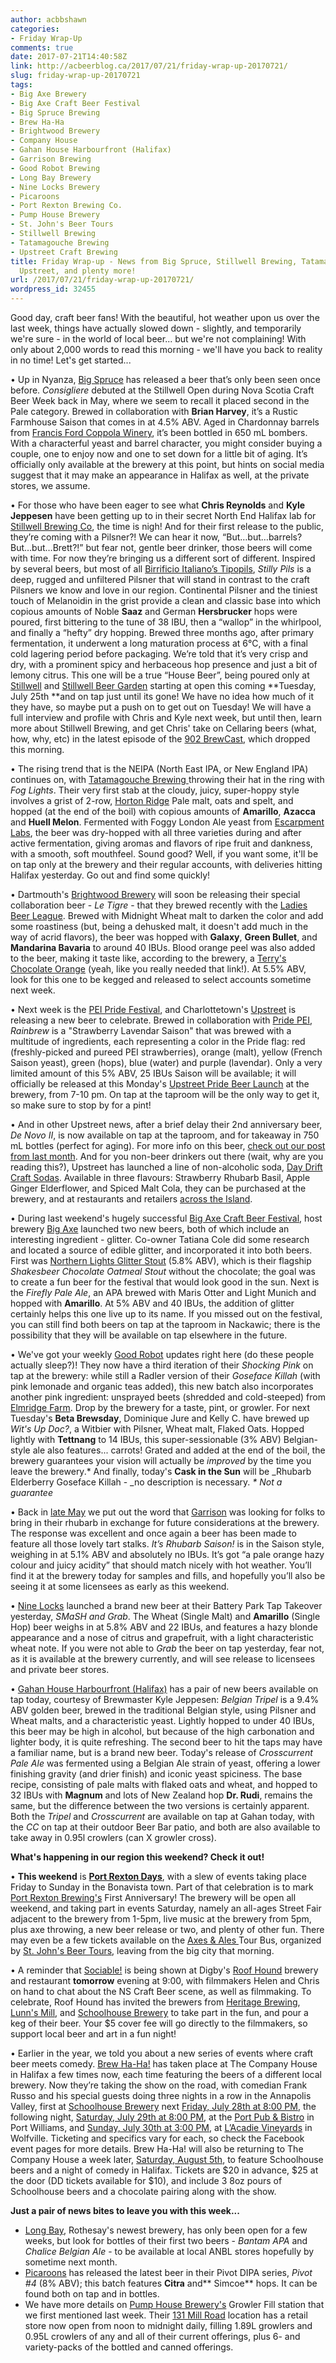 ```yaml
---
author: acbbshawn
categories:
- Friday Wrap-Up
comments: true
date: 2017-07-21T14:40:58Z
link: http://acbeerblog.ca/2017/07/21/friday-wrap-up-20170721/
slug: friday-wrap-up-20170721
tags:
- Big Axe Brewery
- Big Axe Craft Beer Festival
- Big Spruce Brewing
- Brew Ha-Ha
- Brightwood Brewery
- Company House
- Gahan House Harbourfront (Halifax)
- Garrison Brewing
- Good Robot Brewing
- Long Bay Brewery
- Nine Locks Brewery
- Picaroons
- Port Rexton Brewing Co.
- Pump House Brewery
- St. John's Beer Tours
- Stillwell Brewing
- Tatamagouche Brewing
- Upstreet Craft Brewing
title: Friday Wrap-up - News from Big Spruce, Stillwell Brewing, Tatamagouche, Brightwood,
  Upstreet, and plenty more!
url: /2017/07/21/friday-wrap-up-20170721/
wordpress_id: 32455
---
```


Good day, craft beer fans! With the beautiful, hot weather upon us over the last week, things have actually slowed down - slightly, and temporarily we're sure - in the world of local beer... but we're not complaining! With only about 2,000 words to read this morning - we'll have you back to reality in no time! Let's get started...

• Up in Nyanza, [Big Spruce](http://bigspruce.ca/) has released a beer that’s only been seen once before. _Consigliere_ debuted at the Stillwell Open during Nova Scotia Craft Beer Week back in May, where we seem to recall it placed second in the Pale category. Brewed in collaboration with **Brian Harvey**, it’s a Rustic Farmhouse Saison that comes in at 4.5% ABV. Aged in Chardonnay barrels from [Francis Ford Coppola Winery](https://www.francisfordcoppolawinery.com/), it’s been bottled in 650 mL bombers. With a characterful yeast and barrel character, you might consider buying a couple, one to enjoy now and one to set down for a little bit of aging. It’s officially only available at the brewery at this point, but hints on social media suggest that it may make an appearance in Halifax as well, at the private stores, we assume.

• For those who have been eager to see what **Chris Reynolds** and **Kyle Jeppesen** have been getting up to in their secret North End Halifax lab for [Stillwell Brewing Co](https://www.instagram.com/stillwellbrewing/), the time is nigh! And for their first release to the public, they’re coming with a Pilsner?! We can hear it now, “But…but…barrels? But…but…Brett?!” but fear not, gentle beer drinker, those beers will come with time. For now they’re bringing us a different sort of different. Inspired by several beers, but most of all [Birrificio Italiano’s Tipopils](http://www.birrificio.it/eng/beer/tipopils/), _Stilly Pils_ is a deep, rugged and unfiltered Pilsner that will stand in contrast to the craft Pilsners we know and love in our region. Continental Pilsner and the tiniest touch of Melanoidin in the grist provide a clean and classic base into which copious amounts of Noble **Saaz** and German **Hersbrucker** hops were poured, first bittering to the tune of 38 IBU, then a “wallop” in the whirlpool, and finally a “hefty” dry hopping. Brewed three months ago, after primary fermentation, it underwent a long maturation process at 6°C, with a final cold lagering period before packaging. We’re told that it’s very crisp and dry, with a prominent spicy and herbaceous hop presence and just a bit of lemony citrus. This one will be a true “House Beer”, being poured only at [Stillwell](http://www.barstillwell.com/) and [Stillwell Beer Garden](http://www.barstillwell.com/beergarden) starting at open this coming **Tuesday, July 25th **and on tap just until its gone! We have no idea how much of it they have, so maybe put a push on to get out on Tuesday! We will have a full interview and profile with Chris and Kyle next week, but until then, learn more about Stillwell Brewing, and get Chris' take on Cellaring beers (what, how, why, etc) in the latest episode of the [902 BrewCast](http://www.902brewcast.com/), which dropped this morning.

• The rising trend that is the NEIPA (North East IPA, or New England IPA) continues on, with [Tatamagouche Brewing ](http://tatabrew.com/)throwing their hat in the ring with _Fog Lights_. Their very first stab at the cloudy, juicy, super-hoppy style involves a grist of 2-row, [Horton Ridge](https://www.hortonridgemalt.com/) Pale malt, oats and spelt, and hopped (at the end of the boil) with copious amounts of **Amarillo**, **Azacca** and **Huell Melon**. Fermented with Foggy London Ale yeast from [Escarpment Labs](http://www.escarpmentlabs.com/), the beer was dry-hopped with all three varieties during and after active fermentation, giving aromas and flavors of ripe fruit and dankness, with a smooth, soft mouthfeel. Sound good? Well, if you want some, it'll be on tap only at the brewery and their regular accounts, with deliveries hitting Halifax yesterday. Go out and find some quickly!

• Dartmouth's [Brightwood Brewery](http://brightwoodbrewery.com) will soon be releasing their special collaboration beer - _Le Tigre_ - that they brewed recently with the [Ladies Beer League](https://www.facebook.com/LadiesBeerDrinkingLeague/). Brewed with Midnight Wheat malt to darken the color and add some roastiness (but, being a dehusked malt, it doesn't add much in the way of acrid flavors), the beer was hopped with **Galaxy**, **Green Bullet**, and **Mandarina Bavaria** to around 40 IBUs. Blood orange peel was also added to the beer, making it taste like, according to the brewery, a [Terry's Chocolate Orange](https://en.wikipedia.org/wiki/Terry%27s_Chocolate_Orange) (yeah, like you really needed that link!). At 5.5% ABV, look for this one to be kegged and released to select accounts sometime next week.

• Next week is the [PEI Pride Festival](http://www.pride-pei.com/pride-week-2017/), and Charlottetown's [Upstreet](http://upstreetcraftbrewing.com) is releasing a new beer to celebrate. Brewed in collaboration with [Pride PEI](https://www.facebook.com/PridePEI/), _Rainbrew_ is a "Strawberry Lavendar Saison" that was brewed with a multitude of ingredients, each representing a color in the Pride flag: red (freshly-picked and pureed PEI strawberries), orange (malt), yellow (French Saison yeast), green (hops), blue (water) and purple (lavendar). Only a very limited amount of this 5% ABV, 25 IBUs Saison will be available; it will officially be released at this Monday's [Upstreet Pride Beer Launch](https://www.facebook.com/events/410664235994744/?acontext=%7B%22action_history%22%3A%22[%7B%5C%22surface%5C%22%3A%5C%22page%5C%22%2C%5C%22mechanism%5C%22%3A%5C%22page_upcoming_events_card%5C%22%2C%5C%22extra_data%5C%22%3A[]%7D]%22%2C%22has_source%22%3Atrue%7D) at the brewery, from 7-10 pm. On tap at the taproom will be the only way to get it, so make sure to stop by for a pint!

• And in other Upstreet news, after a brief delay their 2nd anniversary beer, _De Novo II_, is now available on tap at the taproom, and for takeaway in 750 mL bottles (perfect for aging). For more info on this beer, [check out our post from last month](http://acbeerblog.ca/2017/06/23/friday-wrap-up-20170623/). And for you non-beer drinkers out there (wait, why are you reading this?), Upstreet has launched a line of non-alcoholic soda, [Day Drift Craft Sodas](http://daydriftsoda.com/). Available in three flavours: Strawberry Rhubarb Basil, Apple Ginger Elderflower, and Spiced Malt Cola, they can be purchased at the brewery, and at restaurants and retailers [across the Island](http://daydriftsoda.com/wheretobuy).

• During last weekend's hugely successful [Big Axe Craft Beer Festival](https://www.facebook.com/BigAxeFestival/), host brewery [Big Axe](http://www.bigaxe.ca/) launched two new beers, both of which include an interesting ingredient - glitter. Co-owner Tatiana Cole did some research and located a source of edible glitter, and incorporated it into both beers. First was [Northern Lights Glitter Stout](https://premiumcare.diem.ca/auth/activate?t=umFteSkvMEusAKhkeiEXL12hFycS%2FX4W3XecfastKizlOH1pkijhwlGlNTRgjT%2BrmbNfLF8DpmTXqMcOi8cXH%2FmLz2f3o9My9D3ygfC%2F6t5DbwKPopTg6mpjp8yUbYzebzmGwjF0hURAjS9efhDjliweeUi%2FiLy%2BjA9MPclGtK8%3D) (5.8% ABV), which is their flagship _Shakesbeer Chocolate Oatmeal Stout_ without the chocolate; the goal was to create a fun beer for the festival that would look good in the sun. Next is the _Firefly Pale Ale_, an APA brewed with Maris Otter and Light Munich and hopped with **Amarillo**. At 5% ABV and 40 IBUs, the addition of glitter certainly helps this one live up to its name. If you missed out on the festival, you can still find both beers on tap at the taproom in Nackawic; there is the possibility that they will be available on tap elsewhere in the future.

• We've got your weekly [Good Robot](http://goodrobotbrewing.ca) updates right here (do these people actually sleep?)! They now have a third iteration of their _Shocking Pink_ on tap at the brewery: while still a Radler version of their _Goseface Killah_ (with pink lemonade and organic teas added), this new batch also incorporates another pink ingredient: unsprayed beets (shredded and cold-steeped) from [Elmridge Farm](https://www.elmridgefarm.com/). Drop by the brewery for a taste, pint, or growler. For next Tuesday's **Beta Brewsday**, Dominique Jure and Kelly C. have brewed up _Wit's Up Doc?_, a Witbier with Pilsner, Wheat malt, Flaked Oats. Hopped lightly with **Tettnang** to 14 IBUs, this super-sessionable (3% ABV) Belgian-style ale also features... carrots! Grated and added at the end of the boil, the brewery guarantees your vision will actually be _improved_ by the time you leave the brewery.* And finally, today's **Cask in the Sun** will be _Rhubarb Elderberry Goseface Killah - _no description is necessary.
_* Not a guarantee_

• Back in [late May](http://acbeerblog.ca/2017/05/26/friday-wrap-up-20170526/) we put out the word that [Garrison](http://www.garrisonbrewing.com/) was looking for folks to bring in their rhubarb in exchange for future considerations at the brewery. The response was excellent and once again a beer has been made to feature all those lovely tart stalks. _It’s Rhubarb Saison!_ is in the Saison style, weighing in at 5.1% ABV and absolutely no IBUs. It’s got “a pale orange hazy colour and juicy acidity” that should match nicely with hot weather. You’ll find it at the brewery today for samples and fills, and hopefully you’ll also be seeing it at some licensees as early as this weekend.

• [Nine Locks](http://www.ninelocksbrewing.ca) launched a brand new beer at their Battery Park Tap Takeover yesterday, _SMaSH and Grab_. The Wheat (Single Malt) and **Amarillo** (Single Hop) beer weighs in at 5.8% ABV and 22 IBUs, and features a hazy blonde appearance and a nose of citrus and grapefruit, with a light characteristic wheat note. If you were not able to _Grab_ the beer on tap yesterday, fear not, as it is available at the brewery currently, and will see release to licensees and private beer stores.

• [Gahan House Harbourfront (Halifax)](http://halifax.gahan.ca/) has a pair of new beers available on tap today, courtesy of Brewmaster Kyle Jeppesen: _Belgian Tripel_ is a 9.4% ABV golden beer, brewed in the traditional Belgian style, using Pilsner and Wheat malts, and a characteristic yeast. Lightly hopped to under 40 IBUs, this beer may be high in alcohol, but because of the high carbonation and lighter body, it is quite refreshing. The second beer to hit the taps may have a familiar name, but is a brand new beer. Today's release of _Crosscurrent Pale Ale_ was fermented using a Belgian Ale strain of yeast, offering a lower finishing gravity (and drier finish) and iconic yeast spiciness. The base recipe, consisting of pale malts with flaked oats and wheat, and hopped to 32 IBUs with **Magnum** and lots of New Zealand hop **Dr. Rudi**, remains the same, but the difference between the two versions is certainly apparent. Both the _Tripel_ and _Crosscurrent_ are available on tap at Gahan today, with the _CC_ on tap at their outdoor Beer Bar patio, and both are also available to take away in 0.95l crowlers (can X growler cross).








**What's happening in our region this weekend? Check it out!**

• **This weekend** is [**Port Rexton Days**](https://www.instagram.com/p/BWugEfEBoiX/?taken-by=portrextonbrew), with a slew of events taking place Friday to Sunday in the Bonavista town. Part of that celebration is to mark [Port Rexton Brewing's](http://www.portrextonbrewing.com/) First Anniversary! The brewery will be open all weekend, and taking part in events Saturday, namely an all-ages Street Fair adjacent to the brewery from 1-5pm, live music at the brewery from 5pm, plus axe throwing, a new beer release or two, and plenty of other fun. There may even be a few tickets available on the [Axes & Ales ](https://www.facebook.com/events/1608066962568684/)Tour Bus, organized by [St. John's Beer Tours](http://www.stjohnsbeertours.com/), leaving from the big city that morning.

• A reminder that [Sociable!](https://www.facebook.com/sociablefilm/) is being shown at Digby's [Roof Hound](https://www.facebook.com/roofhound/) brewery and restaurant **tomorrow** evening at 9:00, with filmmakers Helen and Chris on hand to chat about the NS Craft Beer scene, as well as filmmaking. To celebrate, Roof Hound has invited the brewers from [Heritage Brewing](https://www.facebook.com/HeritageBrewingCo/), [Lunn's Mill](https://lunnsmill.beer/), and [Schoolhouse Brewery](http://www.schoolhousebrewery.ca/) to take part in the fun, and pour a keg of their beer. Your $5 cover fee will go directly to the filmmakers, so support local beer and art in a fun night!

• Earlier in the year, we told you about a new series of events where craft beer meets comedy. [Brew Ha-Ha!](https://www.facebook.com/brewhahacoho/) has taken place at The Company House in Halifax a few times now, each time featuring the beers of a different local brewery. Now they’re taking the show on the road, with comedian Frank Russo and his special guests doing three nights in a row in the Annapolis Valley, first at [Schoolhouse Brewery](http://schoolhousebrewery.ca/) next [Friday, July 28th at 8:00 PM](https://www.facebook.com/events/2001967883355310/), the following night, [Saturday, July 29th at 8:00 PM](https://www.facebook.com/events/1220841924711967), at the [Port Pub & Bistro](https://www.theportpub.com/) in Port Williams, and [Sunday, July 30th at 3:00 PM](https://www.facebook.com/events/501290570262982/), at [L’Acadie Vineyards](http://www.lacadievineyards.ca/) in Wolfville. Ticketing and specifics vary for each, so check the Facebook event pages for more details. Brew Ha-Ha! will also be returning to The Company House a week later, [Saturday, August 5th](https://www.facebook.com/events/215924055600072/), to feature Schoolhouse beers and a night of comedy in Halifax. Tickets are $20 in advance, $25 at the door (DD tickets available for $10), and include 3 8oz pours of Schoolhouse beers and a chocolate pairing along with the show.

**Just a pair of news bites to leave you with this week...**

- [Long Bay](https://www.facebook.com/longbaybrewery/), Rothesay's newest brewery, has only been open for a few weeks, but look for bottles of their first two beers - _Bantam APA_ and _Chalice Belgian Ale_ - to be available at local ANBL stores hopefully by sometime next month.
- [Picaroons](http://picaroons.ca/) has released the latest beer in their Pivot DIPA series, _Pivot #4_ (8% ABV); this batch features **Citra** and** Simcoe** hops. It can be found both on tap and in bottles.
- We have more details on [Pump House Brewery's](http://beer.pumphousebrewery.ca/) Growler Fill station that we first mentioned last week. Their [131 Mill Road](https://goo.gl/maps/4uweM5HKpF62) location has a retail store now open from noon to midnight daily, filling 1.89L growlers and 0.95L crowlers of any and all of their current offerings, plus 6- and variety-packs of the bottled and canned offerings.


